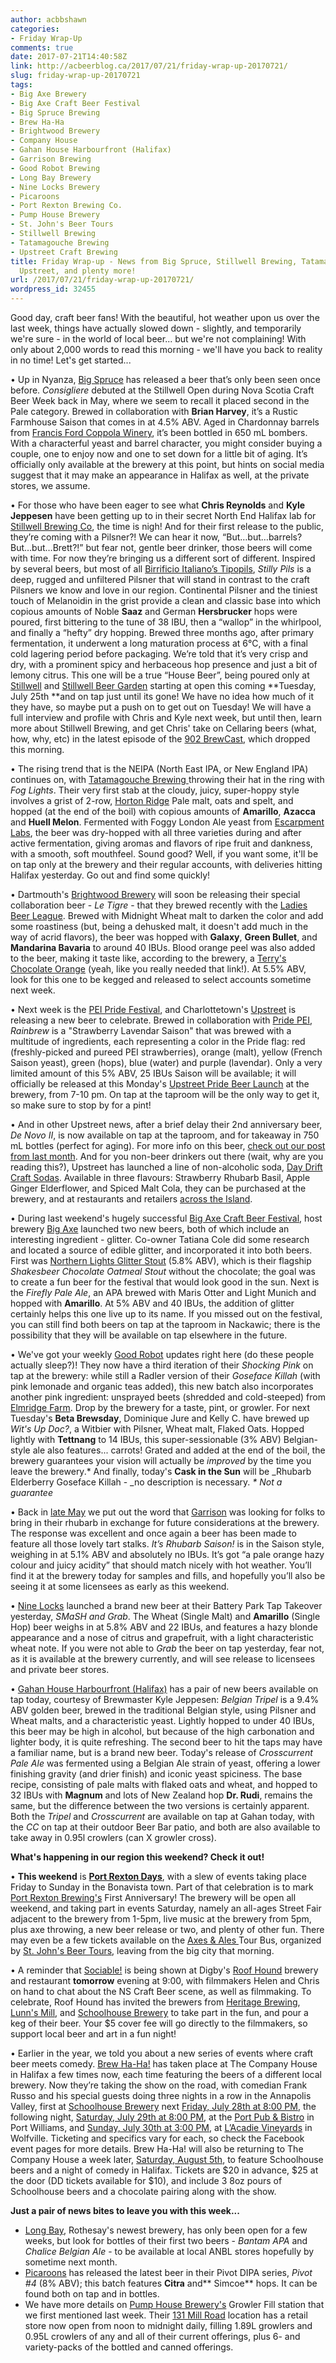 ```yaml
---
author: acbbshawn
categories:
- Friday Wrap-Up
comments: true
date: 2017-07-21T14:40:58Z
link: http://acbeerblog.ca/2017/07/21/friday-wrap-up-20170721/
slug: friday-wrap-up-20170721
tags:
- Big Axe Brewery
- Big Axe Craft Beer Festival
- Big Spruce Brewing
- Brew Ha-Ha
- Brightwood Brewery
- Company House
- Gahan House Harbourfront (Halifax)
- Garrison Brewing
- Good Robot Brewing
- Long Bay Brewery
- Nine Locks Brewery
- Picaroons
- Port Rexton Brewing Co.
- Pump House Brewery
- St. John's Beer Tours
- Stillwell Brewing
- Tatamagouche Brewing
- Upstreet Craft Brewing
title: Friday Wrap-up - News from Big Spruce, Stillwell Brewing, Tatamagouche, Brightwood,
  Upstreet, and plenty more!
url: /2017/07/21/friday-wrap-up-20170721/
wordpress_id: 32455
---
```


Good day, craft beer fans! With the beautiful, hot weather upon us over the last week, things have actually slowed down - slightly, and temporarily we're sure - in the world of local beer... but we're not complaining! With only about 2,000 words to read this morning - we'll have you back to reality in no time! Let's get started...

• Up in Nyanza, [Big Spruce](http://bigspruce.ca/) has released a beer that’s only been seen once before. _Consigliere_ debuted at the Stillwell Open during Nova Scotia Craft Beer Week back in May, where we seem to recall it placed second in the Pale category. Brewed in collaboration with **Brian Harvey**, it’s a Rustic Farmhouse Saison that comes in at 4.5% ABV. Aged in Chardonnay barrels from [Francis Ford Coppola Winery](https://www.francisfordcoppolawinery.com/), it’s been bottled in 650 mL bombers. With a characterful yeast and barrel character, you might consider buying a couple, one to enjoy now and one to set down for a little bit of aging. It’s officially only available at the brewery at this point, but hints on social media suggest that it may make an appearance in Halifax as well, at the private stores, we assume.

• For those who have been eager to see what **Chris Reynolds** and **Kyle Jeppesen** have been getting up to in their secret North End Halifax lab for [Stillwell Brewing Co](https://www.instagram.com/stillwellbrewing/), the time is nigh! And for their first release to the public, they’re coming with a Pilsner?! We can hear it now, “But…but…barrels? But…but…Brett?!” but fear not, gentle beer drinker, those beers will come with time. For now they’re bringing us a different sort of different. Inspired by several beers, but most of all [Birrificio Italiano’s Tipopils](http://www.birrificio.it/eng/beer/tipopils/), _Stilly Pils_ is a deep, rugged and unfiltered Pilsner that will stand in contrast to the craft Pilsners we know and love in our region. Continental Pilsner and the tiniest touch of Melanoidin in the grist provide a clean and classic base into which copious amounts of Noble **Saaz** and German **Hersbrucker** hops were poured, first bittering to the tune of 38 IBU, then a “wallop” in the whirlpool, and finally a “hefty” dry hopping. Brewed three months ago, after primary fermentation, it underwent a long maturation process at 6°C, with a final cold lagering period before packaging. We’re told that it’s very crisp and dry, with a prominent spicy and herbaceous hop presence and just a bit of lemony citrus. This one will be a true “House Beer”, being poured only at [Stillwell](http://www.barstillwell.com/) and [Stillwell Beer Garden](http://www.barstillwell.com/beergarden) starting at open this coming **Tuesday, July 25th **and on tap just until its gone! We have no idea how much of it they have, so maybe put a push on to get out on Tuesday! We will have a full interview and profile with Chris and Kyle next week, but until then, learn more about Stillwell Brewing, and get Chris' take on Cellaring beers (what, how, why, etc) in the latest episode of the [902 BrewCast](http://www.902brewcast.com/), which dropped this morning.

• The rising trend that is the NEIPA (North East IPA, or New England IPA) continues on, with [Tatamagouche Brewing ](http://tatabrew.com/)throwing their hat in the ring with _Fog Lights_. Their very first stab at the cloudy, juicy, super-hoppy style involves a grist of 2-row, [Horton Ridge](https://www.hortonridgemalt.com/) Pale malt, oats and spelt, and hopped (at the end of the boil) with copious amounts of **Amarillo**, **Azacca** and **Huell Melon**. Fermented with Foggy London Ale yeast from [Escarpment Labs](http://www.escarpmentlabs.com/), the beer was dry-hopped with all three varieties during and after active fermentation, giving aromas and flavors of ripe fruit and dankness, with a smooth, soft mouthfeel. Sound good? Well, if you want some, it'll be on tap only at the brewery and their regular accounts, with deliveries hitting Halifax yesterday. Go out and find some quickly!

• Dartmouth's [Brightwood Brewery](http://brightwoodbrewery.com) will soon be releasing their special collaboration beer - _Le Tigre_ - that they brewed recently with the [Ladies Beer League](https://www.facebook.com/LadiesBeerDrinkingLeague/). Brewed with Midnight Wheat malt to darken the color and add some roastiness (but, being a dehusked malt, it doesn't add much in the way of acrid flavors), the beer was hopped with **Galaxy**, **Green Bullet**, and **Mandarina Bavaria** to around 40 IBUs. Blood orange peel was also added to the beer, making it taste like, according to the brewery, a [Terry's Chocolate Orange](https://en.wikipedia.org/wiki/Terry%27s_Chocolate_Orange) (yeah, like you really needed that link!). At 5.5% ABV, look for this one to be kegged and released to select accounts sometime next week.

• Next week is the [PEI Pride Festival](http://www.pride-pei.com/pride-week-2017/), and Charlottetown's [Upstreet](http://upstreetcraftbrewing.com) is releasing a new beer to celebrate. Brewed in collaboration with [Pride PEI](https://www.facebook.com/PridePEI/), _Rainbrew_ is a "Strawberry Lavendar Saison" that was brewed with a multitude of ingredients, each representing a color in the Pride flag: red (freshly-picked and pureed PEI strawberries), orange (malt), yellow (French Saison yeast), green (hops), blue (water) and purple (lavendar). Only a very limited amount of this 5% ABV, 25 IBUs Saison will be available; it will officially be released at this Monday's [Upstreet Pride Beer Launch](https://www.facebook.com/events/410664235994744/?acontext=%7B%22action_history%22%3A%22[%7B%5C%22surface%5C%22%3A%5C%22page%5C%22%2C%5C%22mechanism%5C%22%3A%5C%22page_upcoming_events_card%5C%22%2C%5C%22extra_data%5C%22%3A[]%7D]%22%2C%22has_source%22%3Atrue%7D) at the brewery, from 7-10 pm. On tap at the taproom will be the only way to get it, so make sure to stop by for a pint!

• And in other Upstreet news, after a brief delay their 2nd anniversary beer, _De Novo II_, is now available on tap at the taproom, and for takeaway in 750 mL bottles (perfect for aging). For more info on this beer, [check out our post from last month](http://acbeerblog.ca/2017/06/23/friday-wrap-up-20170623/). And for you non-beer drinkers out there (wait, why are you reading this?), Upstreet has launched a line of non-alcoholic soda, [Day Drift Craft Sodas](http://daydriftsoda.com/). Available in three flavours: Strawberry Rhubarb Basil, Apple Ginger Elderflower, and Spiced Malt Cola, they can be purchased at the brewery, and at restaurants and retailers [across the Island](http://daydriftsoda.com/wheretobuy).

• During last weekend's hugely successful [Big Axe Craft Beer Festival](https://www.facebook.com/BigAxeFestival/), host brewery [Big Axe](http://www.bigaxe.ca/) launched two new beers, both of which include an interesting ingredient - glitter. Co-owner Tatiana Cole did some research and located a source of edible glitter, and incorporated it into both beers. First was [Northern Lights Glitter Stout](https://premiumcare.diem.ca/auth/activate?t=umFteSkvMEusAKhkeiEXL12hFycS%2FX4W3XecfastKizlOH1pkijhwlGlNTRgjT%2BrmbNfLF8DpmTXqMcOi8cXH%2FmLz2f3o9My9D3ygfC%2F6t5DbwKPopTg6mpjp8yUbYzebzmGwjF0hURAjS9efhDjliweeUi%2FiLy%2BjA9MPclGtK8%3D) (5.8% ABV), which is their flagship _Shakesbeer Chocolate Oatmeal Stout_ without the chocolate; the goal was to create a fun beer for the festival that would look good in the sun. Next is the _Firefly Pale Ale_, an APA brewed with Maris Otter and Light Munich and hopped with **Amarillo**. At 5% ABV and 40 IBUs, the addition of glitter certainly helps this one live up to its name. If you missed out on the festival, you can still find both beers on tap at the taproom in Nackawic; there is the possibility that they will be available on tap elsewhere in the future.

• We've got your weekly [Good Robot](http://goodrobotbrewing.ca) updates right here (do these people actually sleep?)! They now have a third iteration of their _Shocking Pink_ on tap at the brewery: while still a Radler version of their _Goseface Killah_ (with pink lemonade and organic teas added), this new batch also incorporates another pink ingredient: unsprayed beets (shredded and cold-steeped) from [Elmridge Farm](https://www.elmridgefarm.com/). Drop by the brewery for a taste, pint, or growler. For next Tuesday's **Beta Brewsday**, Dominique Jure and Kelly C. have brewed up _Wit's Up Doc?_, a Witbier with Pilsner, Wheat malt, Flaked Oats. Hopped lightly with **Tettnang** to 14 IBUs, this super-sessionable (3% ABV) Belgian-style ale also features... carrots! Grated and added at the end of the boil, the brewery guarantees your vision will actually be _improved_ by the time you leave the brewery.* And finally, today's **Cask in the Sun** will be _Rhubarb Elderberry Goseface Killah - _no description is necessary.
_* Not a guarantee_

• Back in [late May](http://acbeerblog.ca/2017/05/26/friday-wrap-up-20170526/) we put out the word that [Garrison](http://www.garrisonbrewing.com/) was looking for folks to bring in their rhubarb in exchange for future considerations at the brewery. The response was excellent and once again a beer has been made to feature all those lovely tart stalks. _It’s Rhubarb Saison!_ is in the Saison style, weighing in at 5.1% ABV and absolutely no IBUs. It’s got “a pale orange hazy colour and juicy acidity” that should match nicely with hot weather. You’ll find it at the brewery today for samples and fills, and hopefully you’ll also be seeing it at some licensees as early as this weekend.

• [Nine Locks](http://www.ninelocksbrewing.ca) launched a brand new beer at their Battery Park Tap Takeover yesterday, _SMaSH and Grab_. The Wheat (Single Malt) and **Amarillo** (Single Hop) beer weighs in at 5.8% ABV and 22 IBUs, and features a hazy blonde appearance and a nose of citrus and grapefruit, with a light characteristic wheat note. If you were not able to _Grab_ the beer on tap yesterday, fear not, as it is available at the brewery currently, and will see release to licensees and private beer stores.

• [Gahan House Harbourfront (Halifax)](http://halifax.gahan.ca/) has a pair of new beers available on tap today, courtesy of Brewmaster Kyle Jeppesen: _Belgian Tripel_ is a 9.4% ABV golden beer, brewed in the traditional Belgian style, using Pilsner and Wheat malts, and a characteristic yeast. Lightly hopped to under 40 IBUs, this beer may be high in alcohol, but because of the high carbonation and lighter body, it is quite refreshing. The second beer to hit the taps may have a familiar name, but is a brand new beer. Today's release of _Crosscurrent Pale Ale_ was fermented using a Belgian Ale strain of yeast, offering a lower finishing gravity (and drier finish) and iconic yeast spiciness. The base recipe, consisting of pale malts with flaked oats and wheat, and hopped to 32 IBUs with **Magnum** and lots of New Zealand hop **Dr. Rudi**, remains the same, but the difference between the two versions is certainly apparent. Both the _Tripel_ and _Crosscurrent_ are available on tap at Gahan today, with the _CC_ on tap at their outdoor Beer Bar patio, and both are also available to take away in 0.95l crowlers (can X growler cross).








**What's happening in our region this weekend? Check it out!**

• **This weekend** is [**Port Rexton Days**](https://www.instagram.com/p/BWugEfEBoiX/?taken-by=portrextonbrew), with a slew of events taking place Friday to Sunday in the Bonavista town. Part of that celebration is to mark [Port Rexton Brewing's](http://www.portrextonbrewing.com/) First Anniversary! The brewery will be open all weekend, and taking part in events Saturday, namely an all-ages Street Fair adjacent to the brewery from 1-5pm, live music at the brewery from 5pm, plus axe throwing, a new beer release or two, and plenty of other fun. There may even be a few tickets available on the [Axes & Ales ](https://www.facebook.com/events/1608066962568684/)Tour Bus, organized by [St. John's Beer Tours](http://www.stjohnsbeertours.com/), leaving from the big city that morning.

• A reminder that [Sociable!](https://www.facebook.com/sociablefilm/) is being shown at Digby's [Roof Hound](https://www.facebook.com/roofhound/) brewery and restaurant **tomorrow** evening at 9:00, with filmmakers Helen and Chris on hand to chat about the NS Craft Beer scene, as well as filmmaking. To celebrate, Roof Hound has invited the brewers from [Heritage Brewing](https://www.facebook.com/HeritageBrewingCo/), [Lunn's Mill](https://lunnsmill.beer/), and [Schoolhouse Brewery](http://www.schoolhousebrewery.ca/) to take part in the fun, and pour a keg of their beer. Your $5 cover fee will go directly to the filmmakers, so support local beer and art in a fun night!

• Earlier in the year, we told you about a new series of events where craft beer meets comedy. [Brew Ha-Ha!](https://www.facebook.com/brewhahacoho/) has taken place at The Company House in Halifax a few times now, each time featuring the beers of a different local brewery. Now they’re taking the show on the road, with comedian Frank Russo and his special guests doing three nights in a row in the Annapolis Valley, first at [Schoolhouse Brewery](http://schoolhousebrewery.ca/) next [Friday, July 28th at 8:00 PM](https://www.facebook.com/events/2001967883355310/), the following night, [Saturday, July 29th at 8:00 PM](https://www.facebook.com/events/1220841924711967), at the [Port Pub & Bistro](https://www.theportpub.com/) in Port Williams, and [Sunday, July 30th at 3:00 PM](https://www.facebook.com/events/501290570262982/), at [L’Acadie Vineyards](http://www.lacadievineyards.ca/) in Wolfville. Ticketing and specifics vary for each, so check the Facebook event pages for more details. Brew Ha-Ha! will also be returning to The Company House a week later, [Saturday, August 5th](https://www.facebook.com/events/215924055600072/), to feature Schoolhouse beers and a night of comedy in Halifax. Tickets are $20 in advance, $25 at the door (DD tickets available for $10), and include 3 8oz pours of Schoolhouse beers and a chocolate pairing along with the show.

**Just a pair of news bites to leave you with this week...**

- [Long Bay](https://www.facebook.com/longbaybrewery/), Rothesay's newest brewery, has only been open for a few weeks, but look for bottles of their first two beers - _Bantam APA_ and _Chalice Belgian Ale_ - to be available at local ANBL stores hopefully by sometime next month.
- [Picaroons](http://picaroons.ca/) has released the latest beer in their Pivot DIPA series, _Pivot #4_ (8% ABV); this batch features **Citra** and** Simcoe** hops. It can be found both on tap and in bottles.
- We have more details on [Pump House Brewery's](http://beer.pumphousebrewery.ca/) Growler Fill station that we first mentioned last week. Their [131 Mill Road](https://goo.gl/maps/4uweM5HKpF62) location has a retail store now open from noon to midnight daily, filling 1.89L growlers and 0.95L crowlers of any and all of their current offerings, plus 6- and variety-packs of the bottled and canned offerings.


